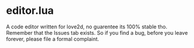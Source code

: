 
# editor.lua
A code editor written for love2d, no guarentee its 100% stable tho. Remember that the Issues tab exists. So if you find a bug, before you leave forever, please file a formal complaint.
